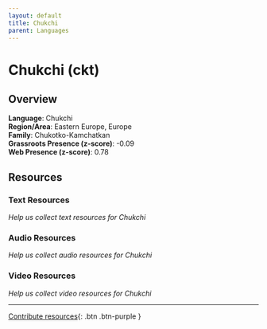 ```yaml
---
layout: default
title: Chukchi
parent: Languages
---
```


# Chukchi (ckt)

## Overview

**Language**: Chukchi  
**Region/Area**: Eastern Europe, Europe  
**Family**: Chukotko-Kamchatkan  
**Grassroots Presence (z-score)**: -0.09  
**Web Presence (z-score)**: 0.78  

## Resources

### Text Resources
*Help us collect text resources for Chukchi*

### Audio Resources
*Help us collect audio resources for Chukchi*

### Video Resources
*Help us collect video resources for Chukchi*

---

[Contribute resources](https://forms.office.com/e/1SfLJx3u1r){: .btn .btn-purple }
